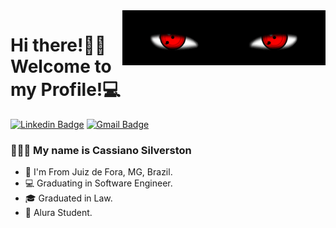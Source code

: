<img src = "banner.gif" width = "325px" align = "right">

# Hi there!👋🏾 Welcome to my Profile!💻

[![Linkedin Badge](https://img.shields.io/badge/-LinkedIn-blue?style=for-the-badge&logo=Linkedin&logoColor=white&link=https://www.linkedin.com/in/leonardo-luis-de-vargas/)](https://www.linkedin.com/in/cassiano-silverston/)
[![Gmail Badge](https://img.shields.io/badge/-Gmail-c14438?style=for-the-badge&logo=Gmail&logoColor=white&link=mailto:leu1607@gmail.com)](mailto:cassiano.silverston@gmail.com)

### 👨🏾‍💻 My name is Cassiano Silverston 

-  📌 I'm From Juiz de Fora, MG, Brazil.
-  💻 Graduating in Software Engineer.
-  🎓 Graduated in Law.
-  🚀 Alura Student.

